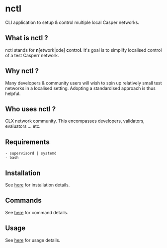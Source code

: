 nctl
===============

CLI application to setup & control multiple local Casper networks. 

What is nctl ?
--------------------------------------

nctl stands for **n**[etwork|ode] **c**on**t**ro**l**.  It's goal is to simplify localised control of a test Casperr network.


Why nctl ?
--------------------------------------

Many developers & community users will wish to spin up relatively small test networks in a localised setting.  Adopting a standardised approach is thus helpful.


Who uses nctl ?
--------------------------------------

CLX network community.  This encompasses developers, validators, evaluators ... etc.

Requirements
--------------------------------------

    - supervisord | systemd
    - bash

Installation
--------------------------------------

See [here](docs/installation.md) for installation details.

Commands
--------------------------------------

See [here](docs/commands.md) for command details.

Usage
--------------------------------------

See [here](docs/usage.md) for usage details.
